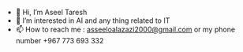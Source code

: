- 👋 Hi, I’m Aseel Taresh
- 👀 I’m interested in AI and any thing related to IT
- 📫 How to reach me : asseeloalazazi2000@gmail.com or my phone number +967 773 693 332 

<!---
asseelo2000/asseelo2000 is a ✨ special ✨ repository because its `README.md` (this file) appears on your GitHub profile.
You can click the Preview link to take a look at your changes.
--->
